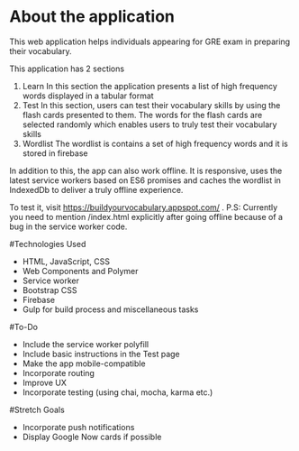 # About the application
This web application helps individuals appearing for GRE exam in preparing their vocabulary. 

This application has 2 sections
1. Learn
	In this section the application presents a list of high frequency words displayed in a tabular format
2. Test
	In this section, users can test their vocabulary skills by using the flash cards presented to them. The words for the flash cards are selected randomly which enables users to truly test their vocabulary skills
3.	Wordlist 
	The wordlist is contains a set of high frequency words and it is stored in firebase

In addition to this, the app can also work offline. It is responsive, uses the latest service workers based on ES6 promises and caches the wordlist in IndexedDb to deliver a truly offline experience. 

To test it, visit https://buildyourvocabulary.appspot.com/ . 
P.S: Currently you need to mention /index.html explicitly after going offline because of a bug in the service worker code.

#Technologies Used
- HTML, JavaScript, CSS
- Web Components and Polymer
- Service worker
- Bootstrap CSS
- Firebase
- Gulp for build process and miscellaneous tasks

#To-Do
- Include the service worker polyfill
- Include basic instructions in the Test page
- Make the app mobile-compatible
- Incorporate routing
- Improve UX
- Incorporate testing (using chai, mocha, karma etc.)

#Stretch Goals
- Incorporate push notifications
- Display Google Now cards if possible
